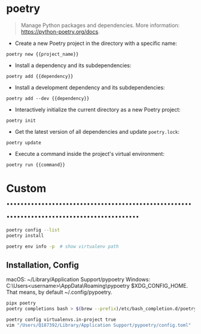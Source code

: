 # poetry

> Manage Python packages and dependencies.
> More information: <https://python-poetry.org/docs>.

- Create a new Poetry project in the directory with a specific name:

`poetry new {{project_name}}`

- Install a dependency and its subdependencies:

`poetry add {{dependency}}`

- Install a development dependency and its subdependencies:

`poetry add --dev {{dependency}}`

- Interactively initialize the current directory as a new Poetry project:

`poetry init`

- Get the latest version of all dependencies and update `poetry.lock`:

`poetry update`

- Execute a command inside the project's virtual environment:

`poetry run {{command}}`



# Custom ...........................................................................................
```bash
poetry config --list
poetry install

poetry env info -p  # show virtualenv path

```

## Installation, Config
macOS: ~/Library/Application Support/pypoetry
Windows: C:\Users\<username>\AppData\Roaming\pypoetry
$XDG_CONFIG_HOME. That means, by default ~/.config/pypoetry.

```bash
pipx poetry
poetry completions bash > $(brew --prefix)/etc/bash_completion.d/poetry.bash-completion

poetry config virtualenvs.in-project true
vim "/Users/Q187392/Library/Application Support/pypoetry/config.toml"
```
